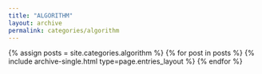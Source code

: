```yaml
---
title: "ALGORITHM"
layout: archive
permalink: categories/algorithm
---
```


{% assign posts = site.categories.algorithm %}
{% for post in posts %} {% include archive-single.html type=page.entries_layout %} {% endfor %}